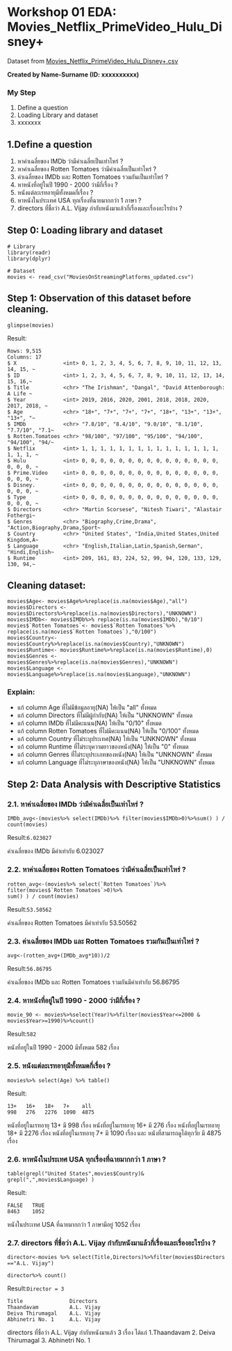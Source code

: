 # Workshop 01 EDA: Movies_Netflix_PrimeVideo_Hulu_Disney+

Dataset from [Movies_Netflix_PrimeVideo_Hulu_Disney+.csv](../../Movies-Netflix-PrimeVideo-Hulu-Disney-original.csv)

**Created by Name-Surname (ID: xxxxxxxxxx)**

### My Step
1. Define a question
2. Loading Library and dataset
3. xxxxxxx

## 1.Define a question

1. หาค่าเฉลี่ยของ IMDb ว่ามีค่าเฉลี่ยเป็นเท่าไหร่ ?
2. หาค่าเฉลี่ยของ Rotten Tomatoes ว่ามีค่าเฉลี่ยเป็นเท่าไหร่ ?
3. ค่าเฉลี่ยของ  IMDb และ  Rotten Tomatoes รวมกันเป็นเท่าไหร่ ?
4. หาหนังที่อยู่ในปี 1990 - 2000 ว่ามีกี่เรื่อง ?
5. หนังแต่ละเรทอายุมีทั้งหมดกี่เรื่อง ?
6. หาหนังในประเทศ USA ทุกเรื่องที่ฉายมากกว่า 1 ภาษา ?
7. directors ที่ชื่อว่า A.L. Vijay กำกับหนังมาแล้วกี่เรื่องและเรื่องอะไรบ้าง ?


## Step 0: Loading library and dataset

```
# Library
library(readr)
library(dplyr)

# Dataset
movies <- read_csv("MoviesOnStreamingPlatforms_updated.csv")
```

## Step 1: Observation of this dataset before cleaning.
```
glimpse(movies)
```

Result:
```
Rows: 9,515
Columns: 17
$ X               <int> 0, 1, 2, 3, 4, 5, 6, 7, 8, 9, 10, 11, 12, 13, 14, 15, ~
$ ID              <int> 1, 2, 3, 4, 5, 6, 7, 8, 9, 10, 11, 12, 13, 14, 15, 16,~
$ Title           <chr> "The Irishman", "Dangal", "David Attenborough: A Life ~
$ Year            <int> 2019, 2016, 2020, 2001, 2018, 2018, 2020, 2017, 2018, ~
$ Age             <chr> "18+", "7+", "7+", "7+", "18+", "13+", "13+", "13+", "~
$ IMDb            <chr> "7.8/10", "8.4/10", "9.0/10", "8.1/10", "7.7/10", "7.1~
$ Rotten.Tomatoes <chr> "98/100", "97/100", "95/100", "94/100", "94/100", "94/~
$ Netflix         <int> 1, 1, 1, 1, 1, 1, 1, 1, 1, 1, 1, 1, 1, 1, 1, 1, 1, 1, ~
$ Hulu            <int> 0, 0, 0, 0, 0, 0, 0, 0, 0, 0, 0, 0, 0, 0, 0, 0, 0, 0, ~
$ Prime.Video     <int> 0, 0, 0, 0, 0, 0, 0, 0, 0, 0, 0, 0, 0, 0, 0, 0, 0, 0, ~
$ Disney.         <int> 0, 0, 0, 0, 0, 0, 0, 0, 0, 0, 0, 0, 0, 0, 0, 0, 0, 0, ~
$ Type            <int> 0, 0, 0, 0, 0, 0, 0, 0, 0, 0, 0, 0, 0, 0, 0, 0, 0, 0, ~
$ Directors       <chr> "Martin Scorsese", "Nitesh Tiwari", "Alastair Fothergi~
$ Genres          <chr> "Biography,Crime,Drama", "Action,Biography,Drama,Sport~
$ Country         <chr> "United States", "India,United States,United Kingdom,A~
$ Language        <chr> "English,Italian,Latin,Spanish,German", "Hindi,English~
$ Runtime         <int> 209, 161, 83, 224, 52, 99, 94, 120, 133, 129, 130, 94,~
```

###

## Cleaning dataset:
```
movies$Age<- movies$Age%>%replace(is.na(movies$Age),"all")
movies$Directors <- movies$Directors%>%replace(is.na(movies$Directors),"UNKNOWN")
movies$IMDb<- movies$IMDb%>% replace(is.na(movies$IMDb),"0/10")
movies$`Rotten Tomatoes`<- movies$`Rotten Tomatoes`%>% replace(is.na(movies$`Rotten Tomatoes`),"0/100")
movies$Country<- movies$Country%>%replace(is.na(movies$Country),"UNKNOWN")
movies$Runtime<- movies$Runtime%>%replace(is.na(movies$Runtime),0)
movies$Genres <- movies$Genres%>%replace(is.na(movies$Genres),"UNKNOWN")
movies$Language <- movies$Language%>%replace(is.na(movies$Language),"UNKNOWN")
```
### Explain:
- แก้ column Age ที่ไม่มีข้อมูลอายุ(NA) ให้เป็น "all" ทั้งหมด
- แก้ column Directors ที่ไม่มีผู้กำกับ(NA) ให้เป็น "UNKNOWN" ทั้งหมด
- แก้ column IMDb ที่ไม่มีคะแนน(NA) ให้เป็น "0/10" ทั้งหมด
- แก้ column Rotten Tomatoes ที่ไม่มีคะแนน(NA) ให้เป็น "0/100" ทั้งหมด
- แก้ column Country ที่ไม่ระบุประเทศ(NA) ให้เป็น "UNKNOWN" ทั้งหมด
- แก้ column Runtime ที่ไม่ระบุความยาวของหนัง(NA) ให้เป็น "0" ทั้งหมด
- แก้ column Genres ที่ไม่ระบุประเภทของหนัง(NA) ให้เป็น "UNKNOWN" ทั้งหมด
- แก้ column Language ที่ไม่ระบุภาษาของหนัง(NA) ให้เป็น "UNKNOWN" ทั้งหมด

## Step 2: Data Analysis with Descriptive Statistics

### 2.1. หาค่าเฉลี่ยของ IMDb ว่ามีค่าเฉลี่ยเป็นเท่าไหร่ ?
```
IMDb_avg<-(movies%>% select(IMDb)%>% filter(movies$IMDb>0)%>%sum() ) / count(movies)
```
Result:```6.023027```

ค่าเฉลี่ยของ IMDb มีค่าเท่ากับ 6.023027

### 2.2. หาค่าเฉลี่ยของ Rotten Tomatoes ว่ามีค่าเฉลี่ยเป็นเท่าไหร่ ?
```
rotten_avg<-(movies%>% select(`Rotten Tomatoes`)%>% filter(movies$`Rotten Tomatoes`>0)%>%
sum() ) / count(movies)
```
Result:```53.50562```

ค่าเฉลี่ยของ Rotten Tomatoes มีค่าเท่ากับ 53.50562

### 2.3. ค่าเฉลี่ยของ  IMDb และ  Rotten Tomatoes รวมกันเป็นเท่าไหร่ ?
```
avg<-(rotten_avg+(IMDb_avg*10))/2
```
Result:```56.86795```

ค่าเฉลี่ยของ IMDb และ Rotten Tomatoes รวมกันมีค่าเท่ากับ 56.86795

### 2.4. หาหนังที่อยู่ในปี 1990 - 2000 ว่ามีกี่เรื่อง ?
```
movie_90 <- movies%>%select(Year)%>%filter(movies$Year<=2000 & movies$Year>=1990)%>%count()
```
Result:```582```

หนังที่อยู่ในปี 1990 - 2000 มีทั้งหมด 582 เรื่อง

### 2.5.  หนังแต่ละเรทอายุมีทั้งหมดกี่เรื่อง ?
```
movies%>% select(Age) %>% table()
```
Result:
```
13+   16+   18+   7+    all
998   276   2276  1090  4875
```
หนังที่อยู่ในเรทอายุ 13+ มี 998 เรื่อง หนังที่อยู่ในเรทอายุ 16+ มี 276 เรื่อง หนังที่อยู่ในเรทอายุ 18+ มี 2276 เรื่อง หนังที่อยู่ในเรทอายุ 7+ มี 1090 เรื่อง และ หนังที่สามารถดูได้ทุกวัย มี 4875 เรื่อง

### 2.6. หาหนังในประเทศ USA ทุกเรื่องที่ฉายมากกว่า 1 ภาษา ?
```
table(grepl("United States",movies$Country)& grepl(",",movies$Language) )
```
Result:
```
FALSE   TRUE
8463    1052
```
หนังในประเทศ USA ที่ฉายมากกว่า 1 ภาษามีอยู่ 1052 เรื่อง

### 2.7. directors ที่ชื่อว่า A.L. Vijay กำกับหนังมาแล้วกี่เรื่องและเรื่องอะไรบ้าง ?
```
director<-movies %>% select(Title,Directors)%>%filter(movies$Directors =="A.L. Vijay")

director%>% count()
```
Result:```Director = 3```
```
Title               Directors
Thaandavam          A.L. Vijay
Deiva Thirumagal    A.L. Vijay
Abhinetri No. 1     A.L. Vijay
```
directors ที่ชื่อว่า A.L. Vijay กำกับหนังมาแล้ว 3 เรื่อง ได้แก่ 1.Thaandavam  2. Deiva Thirumagal 3. Abhinetri No. 1 

